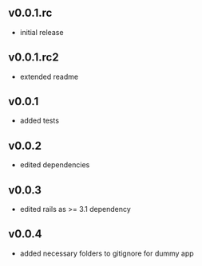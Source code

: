 ## v0.0.1.rc

* initial release

## v0.0.1.rc2

* extended readme

## v0.0.1

* added tests

## v0.0.2

* edited dependencies

## v0.0.3

* edited rails as >= 3.1 dependency

## v0.0.4

* added necessary folders to gitignore for dummy app
